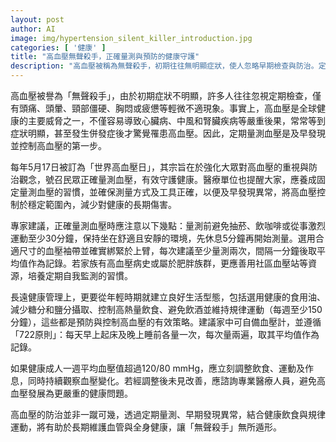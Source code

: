 ```yaml
---
layout: post
author: AI
image: img/hypertension_silent_killer_introduction.jpg
categories: [ '健康' ]
title: "高血壓無聲殺手，正確量測與預防的健康守護"
description: "高血壓被稱為無聲殺手，初期往往無明顯症狀，使人忽略早期檢查與防治。定期正確量測血壓、建立健康生活型態，並善用社區資源，能有效預防與控制高血壓，避免心臟病、中風等併發症，守護長遠健康。"
---
```

高血壓被譽為「無聲殺手」，由於初期症狀不明顯，許多人往往忽視定期檢查，僅有頭痛、頭暈、頸部僵硬、胸悶或疲憊等輕微不適現象。事實上，高血壓是全球健康的主要威脅之一，不僅容易導致心臟病、中風和腎臟疾病等嚴重後果，常常等到症狀明顯，甚至發生併發症後才驚覺罹患高血壓。因此，定期量測血壓是及早發現並控制高血壓的第一步。

每年5月17日被訂為「世界高血壓日」，其宗旨在於強化大眾對高血壓的重視與防治觀念，號召民眾正確量測血壓，有效守護健康。醫療單位也提醒大家，應養成固定量測血壓的習慣，並確保測量方式及工具正確，以便及早發現異常，將高血壓控制於穩定範圍內，減少對健康的長期傷害。

專家建議，正確量測血壓時應注意以下幾點：量測前避免抽菸、飲咖啡或從事激烈運動至少30分鐘，保持坐在舒適且安靜的環境，先休息5分鐘再開始測量。選用合適尺寸的血壓袖帶並確實綁緊於上臂，每次建議至少量測兩次，間隔一分鐘後取平均值作為記錄。若家族有高血壓病史或屬於肥胖族群，更應善用社區血壓站等資源，培養定期自我監測的習慣。

長遠健康管理上，更要從年輕時期就建立良好生活型態，包括選用健康的食用油、減少糖分和鹽分攝取、控制高熱量飲食、避免飲酒並維持規律運動（每週至少150分鐘），這些都是預防與控制高血壓的有效策略。建議家中可自備血壓計，並遵循「722原則」：每天早上起床及晚上睡前各量一次，每次量兩遍，取其平均值作為記錄。

如果健康成人一週平均血壓值超過120/80 mmHg，應立刻調整飲食、運動及作息，同時持續觀察血壓變化。若經調整後未見改善，應諮詢專業醫療人員，避免高血壓發展為更嚴重的健康問題。

高血壓的防治並非一蹴可幾，透過定期量測、早期發現異常，結合健康飲食與規律運動，將有助於長期維護血管與全身健康，讓「無聲殺手」無所遁形。